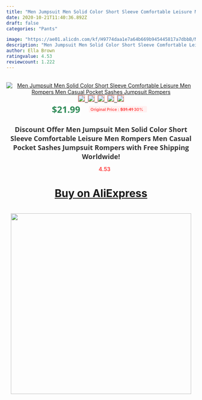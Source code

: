 ```yaml
---
title: "Men Jumpsuit Men Solid Color Short Sleeve Comfortable Leisure Men Rompers Men Casual Pocket Sashes Jumpsuit Rompers"
date: 2020-10-21T11:40:36.892Z
draft: false
categories: "Pants"

image: "https://ae01.alicdn.com/kf/H9774daa1e7a64b669b945445817a7dbbB/Men-Jumpsuit-Men-Solid-Color-Short-Sleeve-Comfortable-Leisure-Men-Rompers-Men-Casual-Pocket-Sashes-Jumpsuit.png_220x220.png"
description: "Men Jumpsuit Men Solid Color Short Sleeve Comfortable Leisure Men Rompers Men Casual Pocket Sashes Jumpsuit Rompers"
author: Ella Brown
ratingvalue: 4.53
reviewcount: 1.222
---
```

<br>
<div style="text-align: center;">
<a href="https://s.click.aliexpress.com/e/_Am8uL7" target="_blank" rel="nofollow noopener noreferrer"><img alt="Men Jumpsuit Men Solid Color Short Sleeve Comfortable Leisure Men Rompers Men Casual Pocket Sashes Jumpsuit Rompers" class="magnifier-image" src="https://ae01.alicdn.com/kf/H9774daa1e7a64b669b945445817a7dbbB/Men-Jumpsuit-Men-Solid-Color-Short-Sleeve-Comfortable-Leisure-Men-Rompers-Men-Casual-Pocket-Sashes-Jumpsuit.png_220x220.png_640x640.jpg">
<br>
<img style="border:1px solid salmon" src="https://ae01.alicdn.com/kf/H9774daa1e7a64b669b945445817a7dbbB/Men-Jumpsuit-Men-Solid-Color-Short-Sleeve-Comfortable-Leisure-Men-Rompers-Men-Casual-Pocket-Sashes-Jumpsuit.png_120x120.jpg">&nbsp;&nbsp;<img style="border:1px solid salmon" src="https://ae01.alicdn.com/kf/H10cab95f90f847ca8b4fde19de059b3an/Men-Jumpsuit-Men-Solid-Color-Short-Sleeve-Comfortable-Leisure-Men-Rompers-Men-Casual-Pocket-Sashes-Jumpsuit.jpg_120x120.jpg">&nbsp;&nbsp;<img style="border:1px solid salmon" src="https://ae01.alicdn.com/kf/H918be421bcb74d778971548bf7ecd10ad/Men-Jumpsuit-Men-Solid-Color-Short-Sleeve-Comfortable-Leisure-Men-Rompers-Men-Casual-Pocket-Sashes-Jumpsuit.jpg_120x120.jpg">&nbsp;&nbsp;<img style="border:1px solid salmon" src="https://ae01.alicdn.com/kf/Hf094735d13ce48fe91a5e62658f7e8fdr/Men-Jumpsuit-Men-Solid-Color-Short-Sleeve-Comfortable-Leisure-Men-Rompers-Men-Casual-Pocket-Sashes-Jumpsuit.jpg_120x120.jpg">&nbsp;&nbsp;<img style="border:1px solid salmon" src="https://ae01.alicdn.com/kf/Hb9637b3137914e1488e6f90e9ab20f84G/Men-Jumpsuit-Men-Solid-Color-Short-Sleeve-Comfortable-Leisure-Men-Rompers-Men-Casual-Pocket-Sashes-Jumpsuit.jpg_120x120.jpg"></a></div><br0>
<div style="text-align: center;"><span style="background-color: white; border: 0px; box-sizing: border-box; color: seagreen; display: inline-block; font-family: &quot;open sans&quot; , &quot;arial&quot; , &quot;helvetica&quot; , sans-serif , &quot;heiti&quot;; font-size: 24px; font-stretch: inherit; font-weight: 700; line-height: inherit; margin: 0px 10px 0px 0px; padding: 0px; vertical-align: middle;">$21.99 </span>
<span style="background: rgb(255 , 241 , 241); border-radius: 3px; border: 0px; box-sizing: border-box; color: #ff4747; display: inline-block; font-family: inherit; font-size: 12px; font-stretch: inherit; font-style: inherit; font-variant: inherit; font-weight: 600; line-height: inherit; margin: 0px; padding: 2px 5px; transform: scale(0.9); vertical-align: middle;">Original Price : <b style="text-decoration: line-through;">$31.41 </b> 30%&nbsp;&nbsp;</span></div>
<h1 style="color: #333333; display: inline-block; font-family: &quot;open sans&quot; , &quot;arial&quot; , &quot;helvetica&quot; , sans-serif , &quot;heiti&quot;; font-size: 18px; font-stretch: inherit; font-weight: 700; text-align: center;">Discount Offer Men Jumpsuit Men Solid Color Short Sleeve Comfortable Leisure Men Rompers Men Casual Pocket Sashes Jumpsuit Rompers with Free Shipping Worldwide!</h1>
<div style="color: #ff4747; text-align: center;">
<img src="https://4.bp.blogspot.com/-M0ZcTcb-5uY/XleCXlxnR4I/AAAAAAAAAEc/OrjgMkXV1oMQFaCRZj5HQwOCBcu3w1FegCPcBGAYYCw/s1600/star.png" style="height: 15px;">&nbsp;<b>4.53</b></div>
<div class="button_cont" align="center"><a class="buynow_a" href="https://s.click.aliexpress.com/e/_Am8uL7" target="_blank" rel="nofollow noopener noreferrer"><H1>Buy on AliExpress</H1></a></div><br>
<div class="separator" style="clear: both; text-align: center;">
<img src="https://lh3.googleusercontent.com/-pTy5HemUv9M/XlePHvY0dAI/AAAAAAAAAE4/0nX5iRUoIWY8eMW9Dpxeirr157OZliDIgCLcBGAsYHQ/s1600/badge.gif" width="480">
</div>
